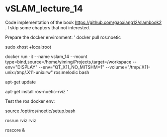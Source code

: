 # vSLAM_lecture_14

Code implementation of the book  https://github.com/gaoxiang12/slambook2 . I skip some chapters that not interested.

Prepare the docker environment:
'
docker pull ros:noetic

sudo xhost +local:root

docker run -it  --name vslam_14  --mount type=bind,source=/home/yiming/Projects,target=/workspace --env="DISPLAY"     --env="QT_X11_NO_MITSHM=1"     --volume="/tmp/.X11-unix:/tmp/.X11-unix:rw" ros:melodic bash

apt-get update

apt-get install ros-noetic-rviz
'

Test the ros docker env:

source /opt/ros/noetic/setup.bash

rosrun rviz rviz

roscore &
